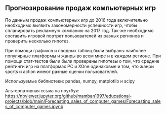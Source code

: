 ## Прогнозирование продаж компьютерных игр

По данным продаж компьютерных игр до 2016 года включительно необходимо выявить закономерности успешности игр, чтобы спланировать рекламную компанию на 2017 год. Так-же необходимо составить игровой портрет пользователей из разных регионов и проверить несколько гипотез. 

При помощи графиков и сводных таблиц были выбраны наиболее популярные платформы и жанры во всем мире и в каждом регионе. При помощи стат-тестов были были проверены гипотезы о том, что средние рейтинги игр на платформах PC и XOne одинаковые и том, что жанры sports и action имеют разные оценки пользователей.

Используемые библиотеки: pandas, numpy, matplotlib и scipy 

Альтернативная ссыка на ноутбук: https://nbviewer.jupyter.org/github/mamban1997/educational-projects/blob/main/Forecasting_sales_of_computer_games/Forecasting_sales_of_computer_games.ipynb
